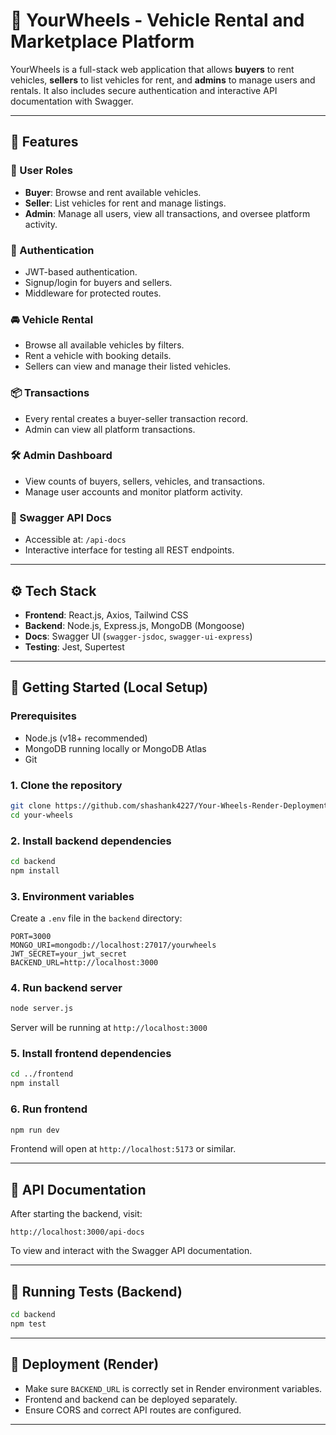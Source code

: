 
# 🚗 YourWheels - Vehicle Rental and Marketplace Platform

YourWheels is a full-stack web application that allows **buyers** to rent vehicles, **sellers** to list vehicles for rent, and **admins** to manage users and rentals. It also includes secure authentication and interactive API documentation with Swagger.

---

## 🌟 Features

### 👥 User Roles
- **Buyer**: Browse and rent available vehicles.
- **Seller**: List vehicles for rent and manage listings.
- **Admin**: Manage all users, view all transactions, and oversee platform activity.

### 🔐 Authentication
- JWT-based authentication.
- Signup/login for buyers and sellers.
- Middleware for protected routes.

### 🚘 Vehicle Rental
- Browse all available vehicles by filters.
- Rent a vehicle with booking details.
- Sellers can view and manage their listed vehicles.

### 📦 Transactions
- Every rental creates a buyer-seller transaction record.
- Admin can view all platform transactions.

### 🛠 Admin Dashboard
- View counts of buyers, sellers, vehicles, and transactions.
- Manage user accounts and monitor platform activity.

### 📄 Swagger API Docs
- Accessible at: `/api-docs`
- Interactive interface for testing all REST endpoints.

---

## ⚙️ Tech Stack

- **Frontend**: React.js, Axios, Tailwind CSS
- **Backend**: Node.js, Express.js, MongoDB (Mongoose)
- **Docs**: Swagger UI (`swagger-jsdoc`, `swagger-ui-express`)
- **Testing**: Jest, Supertest

---

## 🚀 Getting Started (Local Setup)

### Prerequisites
- Node.js (v18+ recommended)
- MongoDB running locally or MongoDB Atlas
- Git

### 1. Clone the repository
```bash
git clone https://github.com/shashank4227/Your-Wheels-Render-Deployment.git
cd your-wheels
```

### 2. Install backend dependencies
```bash
cd backend
npm install
```

### 3. Environment variables
Create a `.env` file in the `backend` directory:

```env
PORT=3000
MONGO_URI=mongodb://localhost:27017/yourwheels
JWT_SECRET=your_jwt_secret
BACKEND_URL=http://localhost:3000
```

### 4. Run backend server
```bash
node server.js
```
Server will be running at `http://localhost:3000`

### 5. Install frontend dependencies
```bash
cd ../frontend
npm install
```

### 6. Run frontend
```bash
npm run dev
```
Frontend will open at `http://localhost:5173` or similar.

---

## 📘 API Documentation

After starting the backend, visit:

```
http://localhost:3000/api-docs
```

To view and interact with the Swagger API documentation.

---

## 🧪 Running Tests (Backend)
```bash
cd backend
npm test
```

---

## 🏁 Deployment (Render)
- Make sure `BACKEND_URL` is correctly set in Render environment variables.
- Frontend and backend can be deployed separately.
- Ensure CORS and correct API routes are configured.

---


